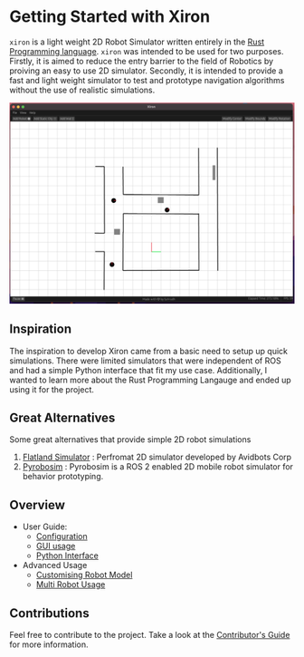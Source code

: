 # Getting Started with Xiron

`xiron` is a light weight 2D Robot Simulator written entirely in the [Rust Programming language](https://www.rust-lang.org). `xiron` was intended to be used for two purposes. Firstly, it is aimed to reduce the entry barrier to the field of Robotics by proiving an easy to use 2D simulator. Secondly, it is intended to provide a fast and light weight simulator to test and prototype navigation algorithms without the use of realistic simulations.

![Simulator](resources/images/simulator.png)

## Inspiration
The inspiration to develop Xiron came from a basic need to setup up quick simulations. There were limited simulators that were independent of ROS and had a simple Python interface that fit my use case. Additionally, I wanted to learn more about the Rust Programming Langauge and ended up using it for the project.

## Great Alternatives
Some great alternatives that provide simple 2D robot simulations </br>
1. [Flatland Simulator](https://flatland-simulator.readthedocs.io/en/latest/overview.html) : Perfromat 2D simulator developed by Avidbots Corp <br>
2. [Pyrobosim](https://pyrobosim.readthedocs.io/en/latest/) : Pyrobosim is a ROS 2 enabled 2D mobile robot simulator for behavior prototyping.

## Overview
* User Guide:
    * [Configuration](./user_guide/configuration.md)
    * [GUI usage](./user_guide/gui_usage.md)
    * [Python Interface](./user_guide/python_interface.md)
* Advanced Usage
    * [Customising Robot Model](./advanced/robot_model.md)
    * [Multi Robot Usage](./advanced/multi_robot_usage.md)

## Contributions
Feel free to contribute to the project. Take a look at the [Contributor's Guide](./contributions.md) for more information.
    
